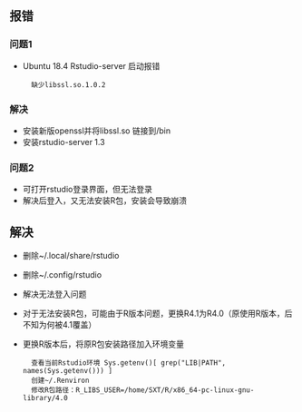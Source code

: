 ## 报错
### 问题1
* Ubuntu 18.4 Rstudio-server 启动报错

        缺少libssl.so.1.0.2
### 解决
* 安装新版openssl并将libssl.so 链接到/bin
* 安装rstudio-server 1.3

### 问题2
* 可打开rstudio登录界面，但无法登录
* 解决后登入，又无法安装R包，安装会导致崩溃
## 解决
* 删除~/.local/share/rstudio
* 删除~/.config/rstudio 
* 解决无法登入问题
* 对于无法安装R包，可能由于R版本问题，更换R4.1为R4.0（原使用R版本，后不知为何被4.1覆盖）
* 更换R版本后，将原R包安装路径加入环境变量

        查看当前Rstudio环境 Sys.getenv()[ grep("LIB|PATH", names(Sys.getenv())) ]
        创建~/.Renviron
        修改R包路径：R_LIBS_USER=/home/SXT/R/x86_64-pc-linux-gnu-library/4.0
